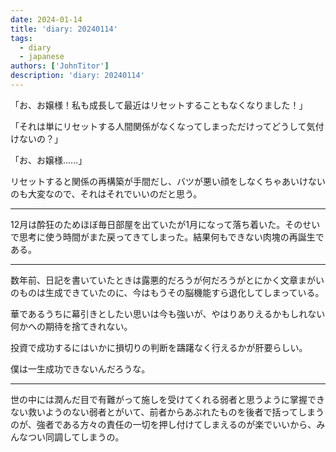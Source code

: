 ```yaml
---
date: 2024-01-14
title: 'diary: 20240114'
tags:
  - diary
  - japanese
authors: ['JohnTitor']
description: 'diary: 20240114'
---
```


「お、お嬢様！私も成長して最近はリセットすることもなくなりました！」

「それは単にリセットする人間関係がなくなってしまっただけってどうして気付けないの？」

「お、お嬢様……」

リセットすると関係の再構築が手間だし、バツが悪い顔をしなくちゃあいけないのも大変なので、それはそれでいいのだと思う。

---

12月は酔狂のためほぼ毎日部屋を出ていたが1月になって落ち着いた。そのせいで思考に使う時間がまた戻ってきてしまった。結果何もできない肉塊の再誕生である。

---

数年前、日記を書いていたときは露悪的だろうが何だろうがとにかく文章まがいのものは生成できていたのに、今はもうその脳機能すら退化してしまっている。

華であるうちに幕引きとしたい思いは今も強いが、やはりありえるかもしれない何かへの期待を捨てきれない。

投資で成功するにはいかに損切りの判断を躊躇なく行えるかが肝要らしい。

僕は一生成功できないんだろうな。

---

世の中には潤んだ目で有難がって施しを受けてくれる弱者と思うように掌握できない救いようのない弱者とがいて、前者からあぶれたものを後者で括ってしまうのが、強者である方々の責任の一切を押し付けてしまえるのが楽でいいから、みんなつい同調してしまうの。
